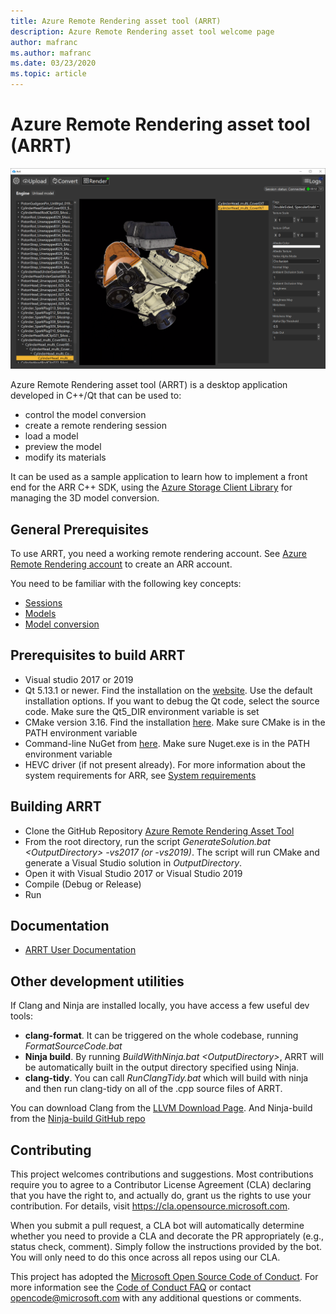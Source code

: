 ```yaml
---
title: Azure Remote Rendering asset tool (ARRT)
description: Azure Remote Rendering asset tool welcome page
author: mafranc
ms.author: mafranc
ms.date: 03/23/2020
ms.topic: article
---
```


# Azure Remote Rendering asset tool (ARRT)

![ARRT material editing view](Documentation/media/ARRT.png)

Azure Remote Rendering asset tool (ARRT) is a desktop application developed in C++/Qt that can be used to:

* control the model conversion
* create a remote rendering session
* load a model
* preview the model
* modify its materials

It can be used as a sample application to learn how to implement a front end for the ARR C++ SDK, using the [Azure Storage Client Library](https://github.com/Azure/azure-storage-cpp) for managing the 3D model conversion.

## General Prerequisites

To use ARRT, you need a working remote rendering account. See [Azure Remote Rendering account](https://docs.microsoft.com/azure/remote-rendering/how-tos/create-an-account) to create an ARR account.

You need to be familiar with the following key concepts:

* [Sessions](https://docs.microsoft.com/azure/remote-rendering/concepts/sessions)
* [Models](https://docs.microsoft.com/azure/remote-rendering/concepts/models)
* [Model conversion](https://docs.microsoft.com/azure/remote-rendering/how-tos/conversion/model-conversion)

## Prerequisites to build ARRT

* Visual studio 2017 or 2019
* Qt 5.13.1 or newer. Find the installation on the [website](https://www.qt.io/download-qt-installer). Use the default installation options. If you want to debug the Qt code, select the source code. Make sure the Qt5_DIR environment variable is set
* CMake version 3.16. Find the installation [here](https://cmake.org/download/). Make sure CMake is in the PATH environment variable
* Command-line NuGet from [here](https://www.nuget.org/downloads). Make sure Nuget.exe is in the PATH environment variable
* HEVC driver (if not present already). For more information about the system requirements for ARR, see [System requirements](https://docs.microsoft.com/azure/remote-rendering/overview/system-requirements)

## Building ARRT

* Clone the GitHub Repository [Azure Remote Rendering Asset Tool](https://github.com/Azure/azure-remote-rendering-asset-tool)
* From the root directory, run the script *GenerateSolution.bat \<OutputDirectory\> -vs2017 (or -vs2019)*. The script will run CMake and generate a Visual Studio solution in *OutputDirectory*.
* Open it with Visual Studio 2017 or Visual Studio 2019
* Compile (Debug or Release)
* Run

## Documentation

* [ARRT User Documentation](Documentation/index.md)

## Other development utilities

If Clang and Ninja are installed locally, you have access a few useful dev tools:

* **clang-format**. It can be triggered on the whole codebase, running *FormatSourceCode.bat* 
* **Ninja build**. By running *BuildWithNinja.bat \<OutputDirectory\>*, ARRT will be automatically built in the output directory specified using Ninja.
* **clang-tidy**. You can call *RunClangTidy.bat* which will build with ninja and then run clang-tidy on all of the .cpp source files of ARRT.

You can download Clang from the [LLVM Download Page](https://releases.llvm.org/download.html). And Ninja-build from the [Ninja-build GitHub repo](https://github.com/ninja-build/ninja/releases)


## Contributing

This project welcomes contributions and suggestions.  Most contributions require you to agree to a
Contributor License Agreement (CLA) declaring that you have the right to, and actually do, grant us
the rights to use your contribution. For details, visit https://cla.opensource.microsoft.com.

When you submit a pull request, a CLA bot will automatically determine whether you need to provide
a CLA and decorate the PR appropriately (e.g., status check, comment). Simply follow the instructions
provided by the bot. You will only need to do this once across all repos using our CLA.

This project has adopted the [Microsoft Open Source Code of Conduct](https://opensource.microsoft.com/codeofconduct/).
For more information see the [Code of Conduct FAQ](https://opensource.microsoft.com/codeofconduct/faq/) or
contact [opencode@microsoft.com](mailto:opencode@microsoft.com) with any additional questions or comments.
